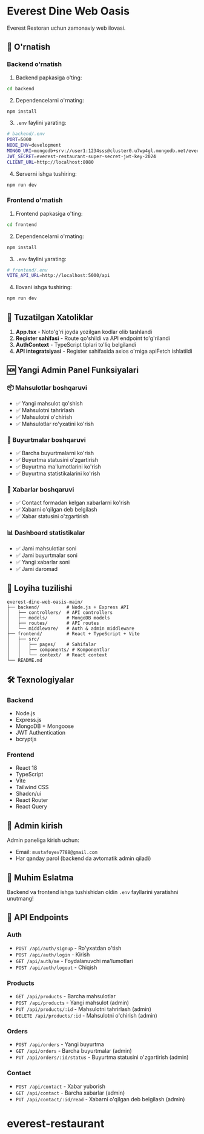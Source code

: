 # Everest Dine Web Oasis

Everest Restoran uchun zamonaviy web ilovasi.

## 🚀 O'rnatish

### Backend o'rnatish

1. Backend papkasiga o'ting:
```bash
cd backend
```

2. Dependencelarni o'rnating:
```bash
npm install
```

3. `.env` faylini yarating:
```bash
# backend/.env
PORT=5000
NODE_ENV=development
MONGO_URI=mongodb+srv://user1:1234sss@cluster0.u7wp4gl.mongodb.net/everest-restaurant?retryWrites=true&w=majority&appName=Cluster0
JWT_SECRET=everest-restaurant-super-secret-jwt-key-2024
CLIENT_URL=http://localhost:8080
```

4. Serverni ishga tushiring:
```bash
npm run dev
```

### Frontend o'rnatish

1. Frontend papkasiga o'ting:
```bash
cd frontend
```

2. Dependencelarni o'rnating:
```bash
npm install
```

3. `.env` faylini yarating:
```bash
# frontend/.env
VITE_API_URL=http://localhost:5000/api
```

4. Ilovani ishga tushiring:
```bash
npm run dev
```

## 🔧 Tuzatilgan Xatoliklar

1. **App.tsx** - Noto'g'ri joyda yozilgan kodlar olib tashlandi
2. **Register sahifasi** - Route qo'shildi va API endpoint to'g'rilandi
3. **AuthContext** - TypeScript tiplari to'liq belgilandi
4. **API integratsiyasi** - Register sahifasida axios o'rniga apiFetch ishlatildi

## 🆕 Yangi Admin Panel Funksiyalari

### 📦 Mahsulotlar boshqaruvi
- ✅ Yangi mahsulot qo'shish
- ✅ Mahsulotni tahrirlash
- ✅ Mahsulotni o'chirish
- ✅ Mahsulotlar ro'yxatini ko'rish

### 🛒 Buyurtmalar boshqaruvi
- ✅ Barcha buyurtmalarni ko'rish
- ✅ Buyurtma statusini o'zgartirish
- ✅ Buyurtma ma'lumotlarini ko'rish
- ✅ Buyurtma statistikalarini ko'rish

### 💬 Xabarlar boshqaruvi
- ✅ Contact formadan kelgan xabarlarni ko'rish
- ✅ Xabarni o'qilgan deb belgilash
- ✅ Xabar statusini o'zgartirish

### 📊 Dashboard statistikalar
- ✅ Jami mahsulotlar soni
- ✅ Jami buyurtmalar soni
- ✅ Yangi xabarlar soni
- ✅ Jami daromad

## 📁 Loyiha tuzilishi

```
everest-dine-web-oasis-main/
├── backend/          # Node.js + Express API
│   ├── controllers/  # API controllers
│   ├── models/       # MongoDB models
│   ├── routes/       # API routes
│   └── middleware/   # Auth & admin middleware
├── frontend/         # React + TypeScript + Vite
│   ├── src/
│   │   ├── pages/    # Sahifalar
│   │   ├── components/ # Komponentlar
│   │   └── context/  # React context
└── README.md
```

## 🛠️ Texnologiyalar

### Backend
- Node.js
- Express.js
- MongoDB + Mongoose
- JWT Authentication
- bcryptjs

### Frontend
- React 18
- TypeScript
- Vite
- Tailwind CSS
- Shadcn/ui
- React Router
- React Query

## 🔐 Admin kirish

Admin paneliga kirish uchun:
- Email: `mustafoyev7788@gmail.com`
- Har qanday parol (backend da avtomatik admin qiladi)

## 🚨 Muhim Eslatma

Backend va frontend ishga tushishidan oldin `.env` fayllarini yaratishni unutmang!

## 📱 API Endpoints

### Auth
- `POST /api/auth/signup` - Ro'yxatdan o'tish
- `POST /api/auth/login` - Kirish
- `GET /api/auth/me` - Foydalanuvchi ma'lumotlari
- `POST /api/auth/logout` - Chiqish

### Products
- `GET /api/products` - Barcha mahsulotlar
- `POST /api/products` - Yangi mahsulot (admin)
- `PUT /api/products/:id` - Mahsulotni tahrirlash (admin)
- `DELETE /api/products/:id` - Mahsulotni o'chirish (admin)

### Orders
- `POST /api/orders` - Yangi buyurtma
- `GET /api/orders` - Barcha buyurtmalar (admin)
- `PUT /api/orders/:id/status` - Buyurtma statusini o'zgartirish (admin)

### Contact
- `POST /api/contact` - Xabar yuborish
- `GET /api/contact` - Barcha xabarlar (admin)
- `PUT /api/contact/:id/read` - Xabarni o'qilgan deb belgilash (admin)
# everest-restaurant
